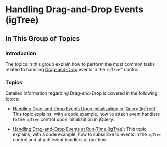 ﻿<!--
|metadata|
{
    "fileName": "igtree-drag-and-drop-handling-events",
    "controlName": "igTree",
    "tags": ["Events","How Do I"]
}
|metadata|
-->

# Handling Drag-and-Drop Events (igTree)

## In This Group of Topics
### Introduction

The topics in this group explain how to perform the most common tasks related to handling [Drag-and-Drop](igTree-Drag-and-Drop.html) events in the `igTree`™ control.

### Topics

Detailed information regarding Drag-and-Drop is covered in the following topics:

- [Handling Drag-and-Drop Events Upon Initialization in jQuery (igTree)](igTree-Drag-and-Drop-Handling-Events-Initialization.html): This topic explains, with a code example, how to attach event handlers to the `igTree` control upon initialization in jQuery.

- [Handling Drag-and-Drop Events at Run-Time (igTree)](igTree-Drag-and-Drop-Handling-Events-Run-Time.html): This topic explains, with a code example, how to subscribe to events in the `igTree` control and attach event handlers at run-time.





 

 


